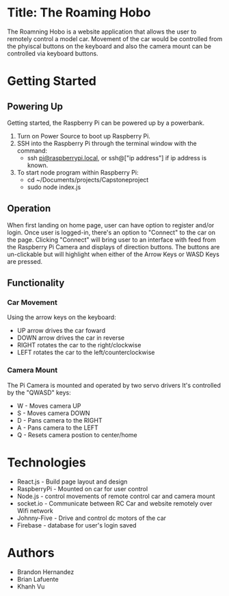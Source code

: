 # Title: The Roaming Hobo

The Roamning Hobo is a website application that allows the user to 
remotely control a model car. Movement of the car would be controlled 
from the phyiscal buttons on the keyboard and also the camera mount can be controlled
via keyboard buttons. 

# Getting Started
## Powering Up
Getting started, the Raspberry Pi can be powered up by a powerbank.
1. Turn on Power Source to boot up Raspberry Pi. 
2. SSH into the Raspberry Pi through the terminal window with the command:
    * ssh pi@raspberrypi.local, or ssh@["ip address"] if ip address is known.
3. To start node program within Raspberry Pi:
    * cd ~/Documents/projects/Capstoneproject
    * sudo node index.js

## Operation
When first landing on home page, user can have option to register and/or login. Once
user is logged-in, there's an option to "Connect" to the car on the page. Clicking 
"Connect" will bring user to an interface with feed from the Raspberry Pi Camera and 
displays of direction buttons. The buttons are un-clickable but will highlight when 
either of the Arrow Keys or WASD Keys are pressed. 

## Functionality

### Car Movement
Using the arrow keys on the keyboard:
* UP arrow drives the car foward
* DOWN arrow drives the car in reverse
* RIGHT rotates the car to the right/clockwise
* LEFT rotates the car to the left/counterclockwise

### Camera Mount
The Pi Camera is mounted and operated by two servo drivers
It's controlled by the "QWASD" keys:
* W - Moves camera UP
* S - Moves camera DOWN
* D - Pans camera to the RIGHT
* A - Pans camera to the LEFT
* Q - Resets camera postion to center/home 

# Technologies
* React.js - Build page layout and design
* RaspberryPi - Mounted on car for user control
* Node.js - control movements of remote control car and camera mount
* socket.io - Communicate between RC Car and website remotely over Wifi network
* Johnny-Five - Drive and control dc motors of the car
* Firebase - database for user's login saved

# Authors
* Brandon Hernandez
* Brian Lafuente
* Khanh Vu

